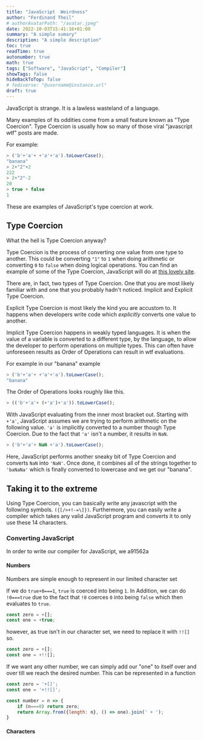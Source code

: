 ```yaml
---
title: "JavaScript  Weirdness"
author: "Ferdinand Theil"
# authorAvatarPath: "/avatar.jpeg"
date: 2022-10-03T15:41:16+01:00
summary: "A simple sumary"
description: "A simple description"
toc: true
readTime: true
autonumber: true
math: true
tags: ["Software", "JavaScript", "Compiler"]
showTags: false
hideBackToTop: false
# fediverse: "@username@instance.url"
draft: true
---
```



JavaScript is strange.
It is a lawless wasteland of a language.

Many examples of its oddities come from a small feature known as "Type Coercion".
Type Coercion is usually how so many of those viral "javascript wtf" posts are made.

For example:

```javascript
> ('b'+'a'+ +'a'+'a').toLowerCase();
"banana"
> 2+"2"+2
222
> 2+"2"-2
20
> true + false
1
```

These are examples of JavaScript's type coercion at work.

## Type Coercion

What the hell is Type Coercion anyway?

Type Coercion is the process of converting one value from  one type to another.
This could be converting `"1"` to `1` when doing arithmetic or converting `0` to `false` when doing logical operations.
You can find an example of some of the Type Coercion, JavaScript will do at [this lovely site](https://dorey.github.io/JavaScript-Equality-Table/).

There are, in fact, two types of Type Coercion.
One that you are most likely familiar with and one that you probably hadn't noticed.
Implicit and Explicit Type Coercion.

Explicit Type Coercion is most likely the kind you are accustom to.
It happens when developers write code which *explicitly* converts one value to another.

Implicit Type Coercion happens in weakly typed languages.
It is when the value of a variable is converted to a different type, by the language, to allow the developer to perform operations on multiple types.
This can often have unforeseen results as Order of Operations can result in wtf evaluations.

For example in our "banana" example

```javascript
> ('b'+'a'+ +'a'+'a').toLowerCase();
"banana"
```

The Order of Operations looks roughly like this.

```javascript
> (('b'+'a'+ (+'a')+'a')).toLowerCase();
```

With JavaScript evaluating from the inner most bracket out.
Starting with `+'a'`, JavaScript assumes we are trying to perform arithmetic on the following value.
`'a'` is implicitly converted to a number though Type Coercion.
Due to the fact that `'a'` isn't a number, it results in `NaN`.

```javascript
> ('b'+'a'+ NaN +'a').toLowerCase();
```

Here, JavaScript performs another sneaky bit of Type Coercion and converts `NaN` into `'NaN'`.
Once done, it combines all of the strings together to `'baNaNa'` which is finally converted to lowercase and we get our "banana".

## Taking it to the extreme

Using Type Coercion, you can basically write any javascript with the following  symbols. `({[/>+!-=\]})`.
Furthermore, you can easily write a compiler which takes any valid JavaScript program and converts it to only use these 14 characters.

### Converting JavaScript

In order to write our compiler for JavaScript, we a91562a


#### Numbers

Numbers are simple enough to represent in our limited character set

If we do `true+0===1`, `true` is coerced into being `1`.
In Addition, we can do `!0===true` due to the fact that `!0` coerces `0` into being `false` which then evaluates to `true`.

```javascript
const zero = +[];
const one = +true;
```

however, as true isn't in our character set, we need to replace it with `!![]` so.

```javascript
const zero = +[];
const one = +!![];
```

If we want any other number, we can simply add our "one" to itself over and over till we reach the desired number.
This can be represented in a function

```javascript
const zero = '+[]';
const one = '+!![]';

const number = n => {
    if (n===0) return zero;
    return Array.from({length: n}, () => one).join(' + ');
}
```

#### Characters
